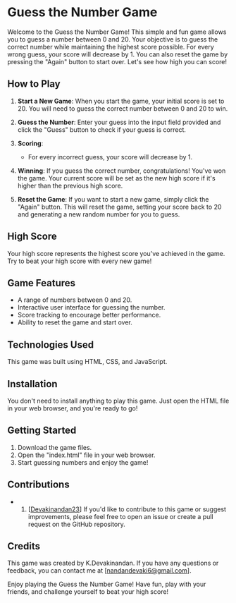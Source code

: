 # Guess the Number Game

Welcome to the Guess the Number Game! This simple and fun game allows you to guess a number between 0 and 20. Your objective is to guess the correct number while maintaining the highest score possible. For every wrong guess, your score will decrease by 1. You can also reset the game by pressing the "Again" button to start over. Let's see how high you can score!

## How to Play

1. **Start a New Game**: When you start the game, your initial score is set to 20. You will need to guess the correct number between 0 and 20 to win.

2. **Guess the Number**: Enter your guess into the input field provided and click the "Guess" button to check if your guess is correct.

3. **Scoring**:  
   - For every incorrect guess, your score will decrease by 1.
  
4. **Winning**: If you guess the correct number, congratulations! You've won the game. Your current score will be set as the new high score if it's higher than the previous high score.

5. **Reset the Game**: If you want to start a new game, simply click the "Again" button. This will reset the game, setting your score back to 20 and generating a new random number for you to guess.

## High Score

Your high score represents the highest score you've achieved in the game. Try to beat your high score with every new game!

## Game Features

- A range of numbers between 0 and 20.
- Interactive user interface for guessing the number.
- Score tracking to encourage better performance.
- Ability to reset the game and start over.

## Technologies Used

This game was built using HTML, CSS, and JavaScript.

## Installation

You don't need to install anything to play this game. Just open the HTML file in your web browser, and you're ready to go!

## Getting Started

1. Download the game files.
2. Open the "index.html" file in your web browser.
3. Start guessing numbers and enjoy the game!

## Contributions

- 1. [[Devakinandan23](https://github.com/Devakinandan23)]
If you'd like to contribute to this game or suggest improvements, please feel free to open an issue or create a pull request on the GitHub repository.

## Credits

This game was created by K.Devakinandan. If you have any questions or feedback, you can contact me at [nandandevaki6@gmail.com].

Enjoy playing the Guess the Number Game! Have fun, play with your friends, and challenge yourself to beat your high score!
